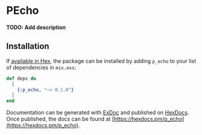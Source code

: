 # PEcho

**TODO: Add description**

## Installation

If [available in Hex](https://hex.pm/docs/publish), the package can be installed
by adding `p_echo` to your list of dependencies in `mix.exs`:

```elixir
def deps do
  [
    {:p_echo, "~> 0.1.0"}
  ]
end
```

Documentation can be generated with [ExDoc](https://github.com/elixir-lang/ex_doc)
and published on [HexDocs](https://hexdocs.pm). Once published, the docs can
be found at [https://hexdocs.pm/p_echo](https://hexdocs.pm/p_echo).

